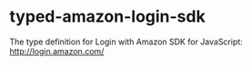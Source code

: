 # typed-amazon-login-sdk
The type definition for Login with Amazon SDK for JavaScript: http://login.amazon.com/
